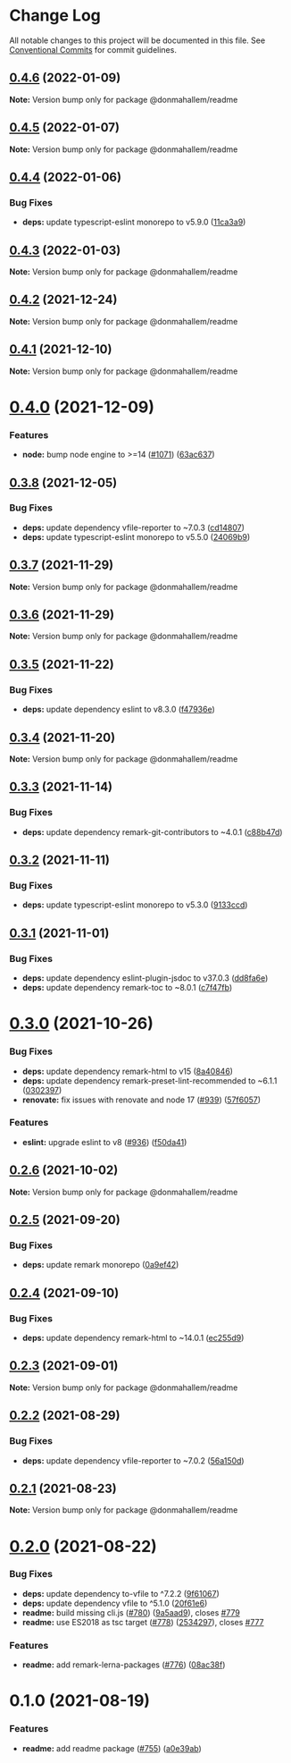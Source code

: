 # Change Log

All notable changes to this project will be documented in this file.
See [Conventional Commits](https://conventionalcommits.org) for commit guidelines.

## [0.4.6](https://github.com/donmahallem/js-libs/compare/@donmahallem/readme@0.4.5...@donmahallem/readme@0.4.6) (2022-01-09)

**Note:** Version bump only for package @donmahallem/readme





## [0.4.5](https://github.com/donmahallem/js-libs/compare/@donmahallem/readme@0.4.4...@donmahallem/readme@0.4.5) (2022-01-07)

**Note:** Version bump only for package @donmahallem/readme





## [0.4.4](https://github.com/donmahallem/js-libs/compare/@donmahallem/readme@0.4.3...@donmahallem/readme@0.4.4) (2022-01-06)


### Bug Fixes

* **deps:** update typescript-eslint monorepo to v5.9.0 ([11ca3a9](https://github.com/donmahallem/js-libs/commit/11ca3a9b04bf53277e01c899354898d6986c7985))





## [0.4.3](https://github.com/donmahallem/js-libs/compare/@donmahallem/readme@0.4.2...@donmahallem/readme@0.4.3) (2022-01-03)

**Note:** Version bump only for package @donmahallem/readme





## [0.4.2](https://github.com/donmahallem/js-libs/compare/@donmahallem/readme@0.4.1...@donmahallem/readme@0.4.2) (2021-12-24)

**Note:** Version bump only for package @donmahallem/readme





## [0.4.1](https://github.com/donmahallem/js-libs/compare/@donmahallem/readme@0.4.0...@donmahallem/readme@0.4.1) (2021-12-10)

**Note:** Version bump only for package @donmahallem/readme





# [0.4.0](https://github.com/donmahallem/js-libs/compare/@donmahallem/readme@0.3.8...@donmahallem/readme@0.4.0) (2021-12-09)


### Features

* **node:** bump node engine to >=14 ([#1071](https://github.com/donmahallem/js-libs/issues/1071)) ([63ac637](https://github.com/donmahallem/js-libs/commit/63ac63722f070970e7d42062b900deaff63dffdc))





## [0.3.8](https://github.com/donmahallem/js-libs/compare/@donmahallem/readme@0.3.7...@donmahallem/readme@0.3.8) (2021-12-05)


### Bug Fixes

* **deps:** update dependency vfile-reporter to ~7.0.3 ([cd14807](https://github.com/donmahallem/js-libs/commit/cd1480744d14bcc60a6f90c295d7e923d98fd6da))
* **deps:** update typescript-eslint monorepo to v5.5.0 ([24069b9](https://github.com/donmahallem/js-libs/commit/24069b9aee9cc6364cfb5cdad2883d5937a3bce4))





## [0.3.7](https://github.com/donmahallem/js-libs/compare/@donmahallem/readme@0.3.6...@donmahallem/readme@0.3.7) (2021-11-29)

**Note:** Version bump only for package @donmahallem/readme





## [0.3.6](https://github.com/donmahallem/js-libs/compare/@donmahallem/readme@0.3.5...@donmahallem/readme@0.3.6) (2021-11-29)

**Note:** Version bump only for package @donmahallem/readme





## [0.3.5](https://github.com/donmahallem/js-libs/compare/@donmahallem/readme@0.3.4...@donmahallem/readme@0.3.5) (2021-11-22)


### Bug Fixes

* **deps:** update dependency eslint to v8.3.0 ([f47936e](https://github.com/donmahallem/js-libs/commit/f47936e1413b5fbe580e6af3269a3cbf781f50e0))





## [0.3.4](https://github.com/donmahallem/js-libs/compare/@donmahallem/readme@0.3.3...@donmahallem/readme@0.3.4) (2021-11-20)

**Note:** Version bump only for package @donmahallem/readme





## [0.3.3](https://github.com/donmahallem/js-libs/compare/@donmahallem/readme@0.3.2...@donmahallem/readme@0.3.3) (2021-11-14)


### Bug Fixes

* **deps:** update dependency remark-git-contributors to ~4.0.1 ([c88b47d](https://github.com/donmahallem/js-libs/commit/c88b47d094d21188e6c21a8726c4c7bacc222485))





## [0.3.2](https://github.com/donmahallem/js-libs/compare/@donmahallem/readme@0.3.1...@donmahallem/readme@0.3.2) (2021-11-11)


### Bug Fixes

* **deps:** update typescript-eslint monorepo to v5.3.0 ([9133ccd](https://github.com/donmahallem/js-libs/commit/9133ccd0e089a93be0ddfac41cd8c3ccf4172130))





## [0.3.1](https://github.com/donmahallem/js-libs/compare/@donmahallem/readme@0.3.0...@donmahallem/readme@0.3.1) (2021-11-01)


### Bug Fixes

* **deps:** update dependency eslint-plugin-jsdoc to v37.0.3 ([dd8fa6e](https://github.com/donmahallem/js-libs/commit/dd8fa6e3dc463891aaaaa3be8647cc785f46c282))
* **deps:** update dependency remark-toc to ~8.0.1 ([c7f47fb](https://github.com/donmahallem/js-libs/commit/c7f47fb367dce4ff8498769aac42bcccd166b160))





# [0.3.0](https://github.com/donmahallem/js-libs/compare/@donmahallem/readme@0.2.6...@donmahallem/readme@0.3.0) (2021-10-26)


### Bug Fixes

* **deps:** update dependency remark-html to v15 ([8a40846](https://github.com/donmahallem/js-libs/commit/8a4084652224b672f8737135d40a83155e217f3b))
* **deps:** update dependency remark-preset-lint-recommended to ~6.1.1 ([0302397](https://github.com/donmahallem/js-libs/commit/030239799cef87d294c959b1f8cfb51d20b18bad))
* **renovate:** fix issues with renovate and node 17 ([#939](https://github.com/donmahallem/js-libs/issues/939)) ([57f6057](https://github.com/donmahallem/js-libs/commit/57f6057542b9b7f8d70a544a37fe36bf98c859dc))


### Features

* **eslint:** upgrade eslint to v8 ([#936](https://github.com/donmahallem/js-libs/issues/936)) ([f50da41](https://github.com/donmahallem/js-libs/commit/f50da417e4a616fdc7f0969f7eeef29d7d517d49))





## [0.2.6](https://github.com/donmahallem/js-libs/compare/@donmahallem/readme@0.2.5...@donmahallem/readme@0.2.6) (2021-10-02)

**Note:** Version bump only for package @donmahallem/readme





## [0.2.5](https://github.com/donmahallem/js-libs/compare/@donmahallem/readme@0.2.4...@donmahallem/readme@0.2.5) (2021-09-20)


### Bug Fixes

* **deps:** update remark monorepo ([0a9ef42](https://github.com/donmahallem/js-libs/commit/0a9ef42bd5df594a47c19596d1aea357cba52865))





## [0.2.4](https://github.com/donmahallem/js-libs/compare/@donmahallem/readme@0.2.3...@donmahallem/readme@0.2.4) (2021-09-10)


### Bug Fixes

* **deps:** update dependency remark-html to ~14.0.1 ([ec255d9](https://github.com/donmahallem/js-libs/commit/ec255d9ea4dd495850cd881270371ca30c9217ac))





## [0.2.3](https://github.com/donmahallem/js-libs/compare/@donmahallem/readme@0.2.2...@donmahallem/readme@0.2.3) (2021-09-01)

**Note:** Version bump only for package @donmahallem/readme





## [0.2.2](https://github.com/donmahallem/js-libs/compare/@donmahallem/readme@0.2.1...@donmahallem/readme@0.2.2) (2021-08-29)


### Bug Fixes

* **deps:** update dependency vfile-reporter to ~7.0.2 ([56a150d](https://github.com/donmahallem/js-libs/commit/56a150db5020a5e44e5c0f78ce0ef11d2a0f6d90))





## [0.2.1](https://github.com/donmahallem/js-libs/compare/@donmahallem/readme@0.2.0...@donmahallem/readme@0.2.1) (2021-08-23)

**Note:** Version bump only for package @donmahallem/readme





# [0.2.0](https://github.com/donmahallem/js-libs/compare/@donmahallem/readme@0.1.0...@donmahallem/readme@0.2.0) (2021-08-22)


### Bug Fixes

* **deps:** update dependency to-vfile to ^7.2.2 ([9f61067](https://github.com/donmahallem/js-libs/commit/9f61067dce8318df5688e13c8221a0752e9f0716))
* **deps:** update dependency vfile to ^5.1.0 ([20f61e6](https://github.com/donmahallem/js-libs/commit/20f61e6522b4a5eed53cc42771955acfdc47fbda))
* **readme:** build missing cli.js ([#780](https://github.com/donmahallem/js-libs/issues/780)) ([9a5aad9](https://github.com/donmahallem/js-libs/commit/9a5aad9795e5602a3056ec6e3fa3b1167c5dbdf1)), closes [#779](https://github.com/donmahallem/js-libs/issues/779)
* **readme:** use ES2018 as tsc target ([#778](https://github.com/donmahallem/js-libs/issues/778)) ([2534297](https://github.com/donmahallem/js-libs/commit/253429731c3c1d4301c3e618d736d901e3fb51db)), closes [#777](https://github.com/donmahallem/js-libs/issues/777)


### Features

* **readme:** add remark-lerna-packages ([#776](https://github.com/donmahallem/js-libs/issues/776)) ([08ac38f](https://github.com/donmahallem/js-libs/commit/08ac38f00a3dce8d25071a21e5f4ab8b697f351b))





# 0.1.0 (2021-08-19)


### Features

* **readme:** add readme package ([#755](https://github.com/donmahallem/js-libs/issues/755)) ([a0e39ab](https://github.com/donmahallem/js-libs/commit/a0e39ab39e7c5f1225254f35494758be055e0754))
